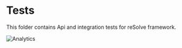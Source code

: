 # **Tests**

This folder contains Api and integration tests for reSolve framework.

![Analytics](https://ga-beacon.appspot.com/UA-118635726-1/tests-readme?pixel)